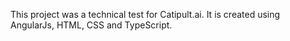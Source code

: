 This project was a technical test for Catipult.ai.
It is created using AngularJs, HTML, CSS and TypeScript.
